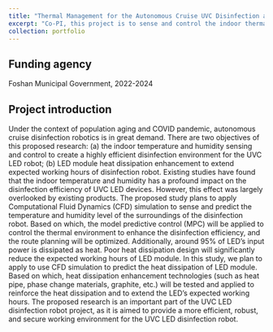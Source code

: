 ```yaml
---
title: "Thermal Management for the Autonomous Cruise UVC Disinfection and Microclimate Air-conditioning Robot"
excerpt: "Co-PI, this project is to sense and control the indoor thermal environment to create a highly efficient disinfection environment for the UVC LED robot, and to manage its heat dissapation<br/><img src='/images/portfolios/FoshanHKUST_robotics.png' width='600'>"
collection: portfolio
---
```


## Funding agency
Foshan Municipal Government, 2022-2024

## Project introduction
Under the context of population aging and COVID pandemic, autonomous cruise disinfection robotics is in great demand. There are two objectives of this proposed research: (a) the indoor temperature and humidity sensing and control to create a highly efficient disinfection environment for the UVC LED robot; (b) LED module heat dissipation enhancement to extend expected working hours of disinfection robot. Existing studies have found that the indoor temperature and humidity has a profound impact on the disinfection efficiency of UVC LED devices. However, this effect was largely overlooked by existing products. The proposed study plans to apply Computational Fluid Dynamics (CFD) simulation to sense and predict the temperature and humidity level of the surroundings of the disinfection robot. Based on which, the model predictive control (MPC) will be applied to control the thermal environment to enhance the disinfection efficiency, and the route planning will be optimized. Additionally, around 95% of LED’s input power is dissipated as heat. Poor heat dissipation design will significantly reduce the expected working hours of LED module. In this study, we plan to apply to use CFD simulation to predict the heat dissipation of LED module. Based on which, heat dissipation enhancement technologies (such as heat pipe, phase change materials, graphite, etc.) will be tested and applied to reinforce the heat dissipation and to extend the LED’s expected working hours. The proposed research is an important part of the UVC LED disinfection robot project, as it is aimed to provide a more efficient, robust, and secure working environment for the UVC LED disinfection robot.    
